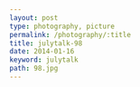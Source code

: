 ```yaml
---
layout: post
type: photography, picture
permalink: /photography/:title
title: julytalk-98
date: 2014-01-16
keyword: julytalk
path: 98.jpg
---
```



